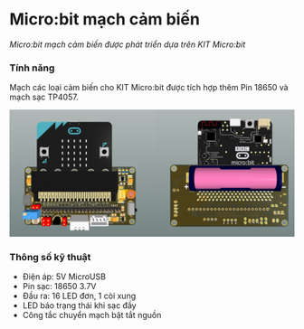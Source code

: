 # Micro:bit mạch cảm biến
*Micro:bit mạch cảm biến được phát triển dựa trên KIT Micro:bit*

### Tính năng
Mạch các loại cảm biến cho KIT Micro:bit được tích hợp thêm Pin 18650 và mạch sạc TP4057.

![Micro:bit mạch cảm biến](/images/image-01.png)

### Thông số kỹ thuật
- Điện áp: 5V MicroUSB
- Pin sạc: 18650 3.7V 
- Đầu ra: 16 LED đơn, 1 còi xung
- LED báo trạng thái khi sạc đầy
- Công tắc chuyển mạch bật tắt nguồn
